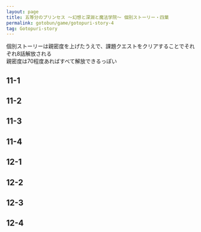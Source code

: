 ```yaml
---
layout: page
title: 五等分のプリンセス ～幻想と深淵と魔法学院～ 個別ストーリー・四葉
permalink: gotobun/game/gotopuri-story-4
tag: Gotopuri-story
---
```


個別ストーリーは親密度を上げたうえで、課題クエストをクリアすることでそれぞれ8話解放される  
親密度は70程度あればすべて解放できるっぽい

## 11-1

## 11-2

## 11-3

## 11-4

## 12-1

## 12-2

## 12-3

## 12-4
